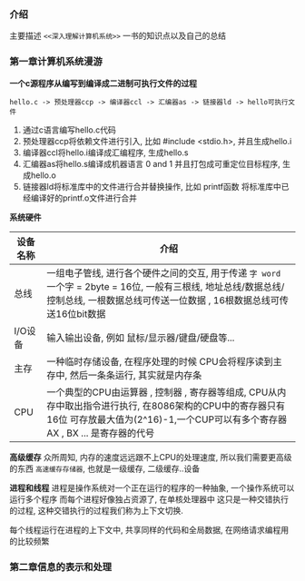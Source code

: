 ### 介绍
主要描述 `<<深入理解计算机系统>>` 一书的知识点以及自己的总结

### 第一章计算机系统漫游

**一个c源程序从编写到编译成二进制可执行文件的过程**
```
hello.c -> 预处理器ccp -> 编译器ccl -> 汇编器as -> 链接器ld -> hello可执行文件
```
1. 通过c语言编写hello.c代码
2. 预处理器ccp将依赖文件进行引入, 比如 #include <stdio.h>, 并且生成hello.i
3. 编译器ccl将hello.i编译成汇编程序, 生成hello.s
4. 汇编器as将hello.s编译成机器语言 0 and 1 并且打包成可重定位目标程序, 生成hello.o
5. 链接器ld将标准库中的文件进行合并替换操作, 比如 printf函数 将标准库中已经编译好的printf.o文件进行合并

**系统硬件**

|设备名称|介绍|
|---|---|
|总线|一组电子管线, 进行各个硬件之间的交互, 用于传递 `字 word` 一个字 = 2byte = 16位, 一般有三根线, 地址总线/数据总线/控制总线, 一根数据总线可传送一位数据 , 16根数据总线可传送16位bit数据|
|I/O设备|输入输出设备, 例如 鼠标/显示器/键盘/硬盘等...|
|主存|一种临时存储设备, 在程序处理的时候 CPU会将程序读到主存中, 然后一条条运行, 其实就是内存条|
|CPU|一个典型的CPU由运算器 , 控制器 , 寄存器等组成, CPU从内存中取出指令进行执行, 在8086架构的CPU中的寄存器只有16位 可存放最大值为(2^16)-1,一个CUP可以有多个寄存器AX , BX ... 是寄存器的代号|


**高级缓存**
众所周知, 内存的速度远远跟不上CPU的处理速度, 所以我们需要更高级的东西 `高速缓存存储器`, 也就是一级缓存, 二级缓存..设备
 
**进程和线程**
进程是操作系统对一个正在运行的程序的一种抽象, 一个操作系统可以运行多个程序 而每个进程好像独占资源了, 在单核处理器中 这只是一种交错执行的过程, 这种交错执行的过程我们称为上下文切换.

每个线程运行在进程的上下文中, 共享同样的代码和全局数据, 在网络请求编程用的比较频繁

### 第二章信息的表示和处理

